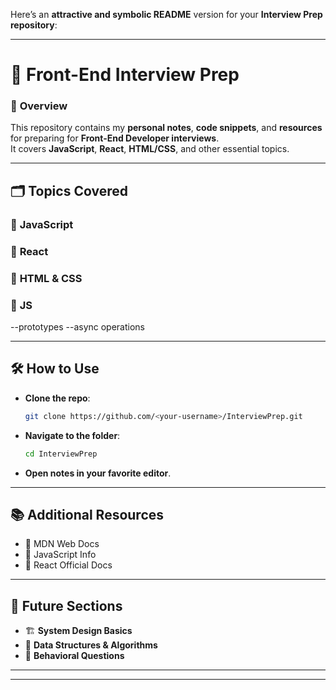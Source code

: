 Here’s an **attractive and symbolic README** version for your **Interview Prep repository**:

---

# 🚀 **Front-End Interview Prep**

### 📘 **Overview**
This repository contains my **personal notes**, **code snippets**, and **resources** for preparing for **Front-End Developer interviews**.  
It covers **JavaScript**, **React**, **HTML/CSS**, and other essential topics.

---

## 🗂 **Topics Covered**
### 🔹 **JavaScript**


### 🔹 **React**


### 🔹 **HTML & CSS**




### 🔹 **JS**
--prototypes
--async operations
  

---

## 🛠 **How to Use**
- **Clone the repo**:
  ```bash
  git clone https://github.com/<your-username>/InterviewPrep.git
  ```
- **Navigate to the folder**:
  ```bash
  cd InterviewPrep
  ```
- **Open notes in your favorite editor**.

---

## 📚 **Additional Resources**
- 🔗 MDN Web Docs  
- 🔗 JavaScript Info  
- 🔗 React Official Docs  

---

## 🔮 **Future Sections**
- 🏗 **System Design Basics**  
- 🧠 **Data Structures & Algorithms**  
- 💬 **Behavioral Questions**  

---


---

